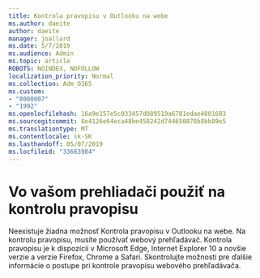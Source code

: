 ```yaml
---
title: Kontrola pravopisu v Outlooku na webe
ms.author: daeite
author: daeite
manager: joallard
ms.date: 5/7/2019
ms.audience: Admin
ms.topic: article
ROBOTS: NOINDEX, NOFOLLOW
localization_priority: Normal
ms.collection: Adm_O365
ms.custom:
- "8000007"
- "1992"
ms.openlocfilehash: 16a9e157e5c033457d089519a6781edae4801683
ms.sourcegitcommit: 8e4126e64eca48be458242d744650878b8bb89e5
ms.translationtype: MT
ms.contentlocale: sk-SK
ms.lasthandoff: 05/07/2019
ms.locfileid: "33663984"
---
```

# <a name="use-your-browser-to-check-spelling"></a>Vo vašom prehliadači použiť na kontrolu pravopisu

Neexistuje žiadna možnosť Kontrola pravopisu v Outlooku na webe. Na kontrolu pravopisu, musíte používať webový prehľadávač. Kontrola pravopisu je k dispozícii v Microsoft Edge, Internet Explorer 10 a novšie verzie a verzie Firefox, Chrome a Safari. Skontrolujte možnosti pre ďalšie informácie o postupe pri kontrole pravopisu webového prehľadávača.